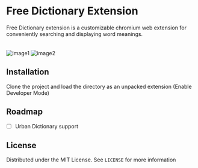 # Free Dictionary Extension
Free Dictionary extension is a customizable chromium web extension for conveniently searching and displaying word meanings. 
<br><br><br>
![image1](https://media.discordapp.net/attachments/867775105463091260/1321464057961648138/image.png?ex=676d54cf&is=676c034f&hm=ffe561e4aff9484428e94b5e7bb54376027617a9627816d8ca7142f65d69f999&=&format=webp&quality=lossless&width=612&height=549) ![image2](https://media.discordapp.net/attachments/867775105463091260/1321464435365117993/image.png?ex=676d5529&is=676c03a9&hm=f4c1459c70f7996a5e638f860f7047131c7d08f75bf579bb8c88366158794d0c&=&format=webp&quality=lossless&width=772&height=137)
## Installation
Clone the project and load the directory as an unpacked extension (Enable Developer Mode)

## Roadmap
- [ ] Urban Dictionary support


## License
Distributed under the MIT License. See `LICENSE` for more information

